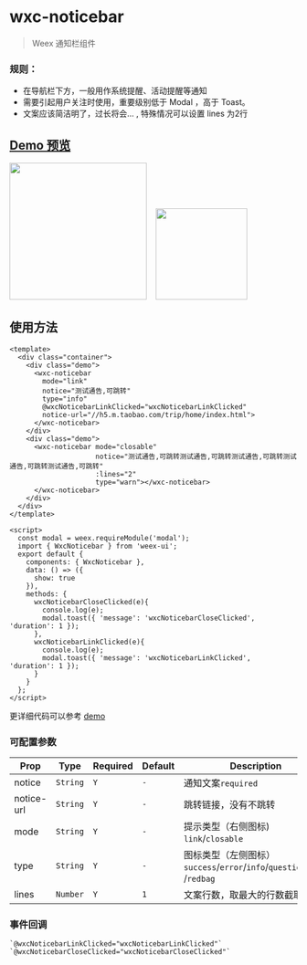 # wxc-noticebar 

> Weex 通知栏组件

### 规则：
- 在导航栏下方，一般用作系统提醒、活动提醒等通知
- 需要引起用户关注时使用，重要级别低于 Modal ，高于 Toast。
- 文案应该简洁明了，过长将会... , 特殊情况可以设置 lines 为2行

## [Demo 预览](https://h5.m.taobao.com/trip/wxc-noticebar/index.html?_wx_tpl=https%3A%2F%2Fh5.m.taobao.com%2Ftrip%2Fwxc-noticebar%2Fdemo%2Findex.native-min.js)
<img src="https://img.alicdn.com/tfs/TB1mIA5c5qAXuNjy1XdXXaYcVXa-750-1334.jpg" width="240"/>&nbsp;&nbsp;&nbsp;&nbsp;<img src="https://img.alicdn.com/tfs/TB18V3aSpXXXXboXpXXXXXXXXXX-200-200.png" width="160"/>

## 使用方法

```vue
<template>
  <div class="container">
    <div class="demo">
      <wxc-noticebar
        mode="link"
        notice="测试通告,可跳转"
        type="info"
        @wxcNoticebarLinkClicked="wxcNoticebarLinkClicked"
        notice-url="//h5.m.taobao.com/trip/home/index.html">
      </wxc-noticebar>
    </div>
    <div class="demo">
      <wxc-noticebar mode="closable"
                     notice="测试通告,可跳转测试通告,可跳转测试通告,可跳转测试通告,可跳转测试通告,可跳转"
                     :lines="2"
                     type="warn"></wxc-noticebar>
      </wxc-noticebar>
    </div>
  </div>
</template>

<script>
  const modal = weex.requireModule('modal');
  import { WxcNoticebar } from 'weex-ui';
  export default {
    components: { WxcNoticebar },
    data: () => ({
      show: true
    }),
    methods: {
      wxcNoticebarCloseClicked(e){
        console.log(e);
        modal.toast({ 'message': 'wxcNoticebarCloseClicked', 'duration': 1 });
      },
      wxcNoticebarLinkClicked(e){
        console.log(e);
        modal.toast({ 'message': 'wxcNoticebarLinkClicked', 'duration': 1 });
      }
    }
  };
</script>

```

更详细代码可以参考 [demo](https://github.com/alibaba/weex-ui/blob/master/example/noticebar/index.vue)


### 可配置参数

| Prop | Type | Required | Default | Description |
|-------------|------------|--------|-----|-----|
| notice | `String` |`Y`| `-` | 通知文案`required` |
| notice-url | `String` |`Y`| `-` | 跳转链接，没有不跳转 |
| mode | `String` |`Y`|  `-` |提示类型（右侧图标) `link`/`closable`|
| type | `String` |`Y`| `-` | 图标类型（左侧图标）`success`/`error`/`info`/`question`/`time` /`redbag` |
|  lines | `Number` |`Y`| `1` | 文案行数，取最大的行数截取 |


### 事件回调

```
`@wxcNoticebarLinkClicked="wxcNoticebarLinkClicked"`
`@wxcNoticebarCloseClicked="wxcNoticebarCloseClicked"`
```

